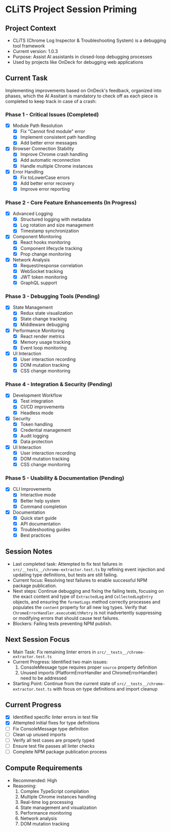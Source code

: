 # CLiTS Project Session Priming

## Project Context
- CLiTS (Chrome Log Inspector & Troubleshooting System) is a debugging tool framework
- Current version: 1.0.3
- Purpose: Assist AI assistants in closed-loop debugging processes
- Used by projects like OnDeck for debugging web applications

## Current Task
Implementing improvements based on OnDeck's feedback, organized into phases, which the AI Assitant is mandatory to check off as each piece is completed to keep track in case of a crash:

### Phase 1 - Critical Issues (Completed)
- [x] Module Path Resolution
  - [x] Fix "Cannot find module" error
  - [x] Implement consistent path handling
  - [x] Add better error messages
- [x] Browser Connection Stability
  - [x] Improve Chrome crash handling
  - [x] Add automatic reconnection
  - [x] Handle multiple Chrome instances
- [x] Error Handling
  - [x] Fix toLowerCase errors
  - [x] Add better error recovery
  - [x] Improve error reporting

### Phase 2 - Core Feature Enhancements (In Progress)
- [x] Advanced Logging
  - [x] Structured logging with metadata
  - [x] Log rotation and size management
  - [x] Timestamp synchronization
- [x] Component Monitoring
  - [x] React hooks monitoring
  - [x] Component lifecycle tracking
  - [x] Prop change monitoring
- [x] Network Analysis
  - [x] Request/response correlation
  - [x] WebSocket tracking
  - [x] JWT token monitoring
  - [x] GraphQL support

### Phase 3 - Debugging Tools (Pending)
- [x] State Management
  - [x] Redux state visualization
  - [x] State change tracking
  - [x] Middleware debugging
- [x] Performance Monitoring
  - [x] React render metrics
  - [x] Memory usage tracking
  - [x] Event loop monitoring
- [x] UI Interaction
  - [x] User interaction recording
  - [x] DOM mutation tracking
  - [x] CSS change monitoring

### Phase 4 - Integration & Security (Pending)
- [x] Development Workflow
  - [x] Test integration
  - [x] CI/CD improvements
  - [x] Headless mode
- [x] Security
  - [x] Token handling
  - [x] Credential management
  - [x] Audit logging
  - [x] Data protection
- [x] UI Interaction
  - [x] User interaction recording
  - [x] DOM mutation tracking
  - [x] CSS change monitoring

### Phase 5 - Usability & Documentation (Pending)
- [x] CLI Improvements
  - [x] Interactive mode
  - [x] Better help system
  - [x] Command completion
- [x] Documentation
  - [x] Quick start guide
  - [x] API documentation
  - [x] Troubleshooting guides
  - [x] Best practices

## Session Notes
- Last completed task: Attempted to fix test failures in `src/__tests__/chrome-extractor.test.ts` by refining event injection and updating type definitions, but tests are still failing.
- Current focus: Resolving test failures to enable successful NPM package publication.
- Next steps: Continue debugging and fixing the failing tests, focusing on the exact content and type of `ExtractedLog` and `CollectedLogEntry` objects, and ensuring the `formatLogs` method correctly processes and populates the `content` property for all new log types. Verify that `ChromeErrorHandler.executeWithRetry` is not inadvertently suppressing or modifying errors that should cause test failures.
- Blockers: Failing tests preventing NPM publish.

## Next Session Focus
- Main Task: Fix remaining linter errors in `src/__tests__/chrome-extractor.test.ts`
- Current Progress: Identified two main issues:
  1. ConsoleMessage type requires proper `source` property definition
  2. Unused imports (PlatformErrorHandler and ChromeErrorHandler) need to be addressed
- Starting Point: Continue from the current state of `src/__tests__/chrome-extractor.test.ts` with focus on type definitions and import cleanup

## Current Progress
- [x] Identified specific linter errors in test file
- [x] Attempted initial fixes for type definitions
- [ ] Fix ConsoleMessage type definition
- [ ] Clean up unused imports
- [ ] Verify all test cases are properly typed
- [ ] Ensure test file passes all linter checks
- [ ] Complete NPM package publication process

## Compute Requirements
- Recommended: High
- Reasoning: 
  1. Complex TypeScript compilation
  2. Multiple Chrome instances handling
  3. Real-time log processing
  4. State management and visualization
  5. Performance monitoring
  6. Network analysis
  7. DOM mutation tracking 